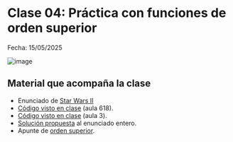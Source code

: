 # Clase 04: Práctica con funciones de orden superior

Fecha: 15/05/2025

![image](https://github.com/user-attachments/assets/3dc03f7d-d493-4758-b9e3-2cc336474fce)

## Material que acompaña la clase

* Enunciado de [Star Wars II](https://docs.google.com/document/d/1YyLG528bdv9U1HC18vq1cqPj8kkpvtNC7aZ--Ag0bzQ/edit?tab=t.0)
* [Código visto en clase](https://github.com/pdepjm/2025-f-clase-orden-superior/blob/bc55aa0de8aa1f9063eff81078a7da3884be5dc0/src/Library.hs#L94) (aula 618).
* [Código visto en clase](https://github.com/pdepjm/2025-f-clase-orden-superior/blob/clase-diana/src/Library.hs) (aula 3).
* [Solución propuesta](https://github.com/pdepjm/2025-f-clase-orden-superior/blob/main/src/Library.hs) al enunciado entero.
* Apunte de [orden superior](https://docs.google.com/document/d/1Rzsp5A46R_WdC-NJ6_SKrUrtZ6LmR5A52BazE9XPLIc/edit?tab=t.0).
